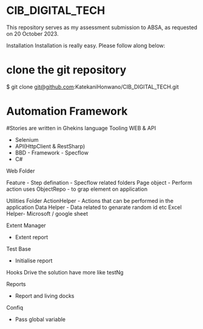 # CIB_DIGITAL_TECH
This repository serves as my assessment submission to ABSA, as requested on 20 October 2023.

Installation
Installation is really easy. Please follow along below:

# clone the git repository
$ git clone git@github.com:KatekaniHonwano/CIB_DIGITAL_TECH.git

# Automation Framework
#Stories are written in Ghekins language
Tooling WEB & API
- Selenium
- API(HttpClient & RestSharp)
- BBD - Framework - Specflow
- C#

Web Folder

Feature - Step defination - Specflow related folders 
Page object - Perform action uses
ObjectRepo - to grap element on application

Utilities Folder
ActionHelper - Actions that can be performed in the application
Data Helper - Data related to genarate random id etc
Excel Helper- Microsoft / google sheet

Extent Manager
- Extent report

Test Base 
- Initialise report

Hooks
Drive the solution have more like testNg 

Reports
- Report and living docks

Confiq
- Pass global variable
